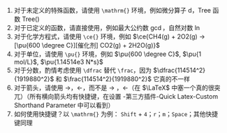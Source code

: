 1. 对于未定义的特殊函数，请使用 `\mathrm{}` 环境，例如微分算子 $\mathrm{d}$，Tree 函数 $\mathrm{Tree()}$
2. 对于已定义的函数，请直接使用，例如最大公约数 $\gcd$，自然对数 $\ln$
4. 对于化学方程式，请使用 `\ce{}` 环境，例如 $\ce{CH4(g) + 2O2(g) ->[\pu{600 \degree C}][催化剂] CO2(g) + 2H2O(g)}$
5. 对于单位，请使用 `\pu{}` 环境，例如 $\pu{600 \degree C}$, $\pu{1 mol/L}$, $\pu{1.14514e3 N*s}$
6. 对于分数，酌情考虑使用 `\dfrac` 替代 `\frac`，因为 $\dfrac{114514^2}{1919880^2}$ 和 $\frac{114514^2}{1919880^2}$ 它真的不一样
7. 对于箭头，请使用 $\rightarrow$，$\leftarrow$，而不是 $→$ ，$←$（在 $\LaTeX$ 中塞一个真的很突兀）（所有横向箭头均有快捷键，在设置 -第三方插件-Quick Latex-Custom Shorthand Parameter 中可以看到）
8. 如何使用快捷键？以 `\mathrm{}` 为例： `Shift` + `4`；`r`；`m`；`Space`；其他快捷键同理
